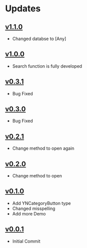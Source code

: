 # Updates
## [v1.1.0](https://github.com/younatics/YNSearch/releases/tag/1.1.0)
* Changed databse to [Any]

## [v1.0.0](https://github.com/younatics/YNSearch/releases/tag/1.0.0)
* Search function is fully developed

## [v0.3.1](https://github.com/younatics/YNSearch/releases/tag/0.3.1)
* Bug Fixed

## [v0.3.0](https://github.com/younatics/YNSearch/releases/tag/0.3.0)
* Bug Fixed

## [v0.2.1](https://github.com/younatics/YNSearch/releases/tag/0.2.1)
* Change method to open again

## [v0.2.0](https://github.com/younatics/YNSearch/releases/tag/0.2.0)
* Change method to open

## [v0.1.0](https://github.com/younatics/YNSearch/releases/tag/0.1.0)
* Add YNCategoryButton type
* Changed misspelling
* Add more Demo

## [v0.0.1](https://github.com/younatics/YNSearch/releases/tag/0.0.1)
* Initial Commit
